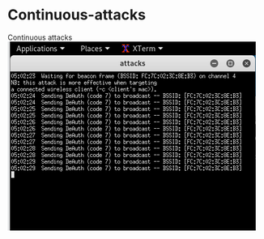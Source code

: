 # Continuous-attacks
Continuous attacks  
 ![Alt Text](https://github.com/zcvxcv/Continuous-attacks/blob/master/attacks.png)
